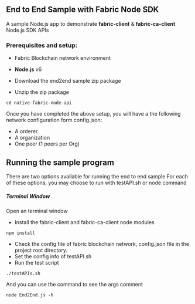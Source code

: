 ## End to End Sample with Fabric Node SDK

A sample Node.js app to demonstrate **__fabric-client__** & **__fabric-ca-client__** Node.js SDK APIs

### Prerequisites and setup:

* Fabric Blockchain network environment
* **Node.js** v6

* Download the end2end sample zip package
* Unzip the zip package

```
cd native-fabric-node-api
```

Once you have completed the above setup, you will have a the following network configuration form config.json:

* A orderer
* A organization
* One peer (1 peers per Org)

## Running the sample program

There are two options available for running the end to end sample
For each of these options, you may choose to run with testAPI.sh or node command

##### Terminal Window

Open an terminal window

* Install the fabric-client and fabric-ca-client node modules

```
npm install
```

* Check the config file of fabric blockchain network, config.json file in the project root directory. 
* Set the config info of testAPI.sh
* Run the test script

```
./testAPIs.sh
```
And you can use the command to see the args comment

```
node End2End.js -h
```